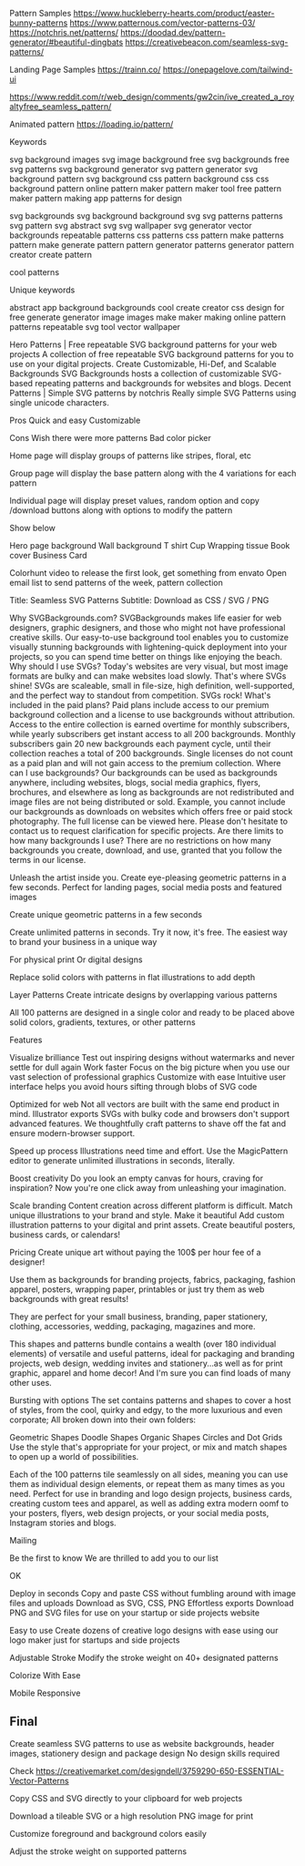 Pattern Samples
https://www.huckleberry-hearts.com/product/easter-bunny-patterns
https://www.patternous.com/vector-patterns-03/
https://notchris.net/patterns/
https://doodad.dev/pattern-generator/#beautiful-dingbats
https://creativebeacon.com/seamless-svg-patterns/

Landing Page Samples
https://trainn.co/
https://onepagelove.com/tailwind-ui

https://www.reddit.com/r/web_design/comments/gw2cin/ive_created_a_royaltyfree_seamless_pattern/

Animated pattern
https://loading.io/pattern/

Keywords

svg background images
svg image background
free svg backgrounds
free svg patterns
svg background generator
svg pattern generator
svg background pattern
svg background css
pattern background css
css background pattern
online pattern maker
pattern maker tool
free pattern maker
pattern making app
patterns for design

svg backgrounds
svg background
background svg
svg patterns
patterns svg
pattern svg
abstract svg
svg wallpaper
svg generator
vector backgrounds
repeatable patterns
css patterns
css pattern
make patterns
pattern make
generate pattern
pattern generator
patterns generator
pattern creator
create pattern

cool patterns


Unique keywords

abstract
app
background
backgrounds
cool
create
creator
css
design
for
free
generate
generator
image
images
make
maker
making
online
pattern
patterns
repeatable
svg
tool
vector
wallpaper

Hero Patterns | Free repeatable SVG background patterns for your web projects
A collection of free repeatable SVG background patterns for you to use on your digital projects.
Create Customizable, Hi-Def, and Scalable Backgrounds
SVG Backgrounds hosts a collection of customizable SVG-based repeating patterns and backgrounds for websites and blogs.
Decent Patterns | Simple SVG patterns by notchris
Really simple SVG Patterns using single unicode characters.


Pros
Quick and easy 
Customizable

Cons
Wish there were more patterns
Bad color picker


Home page will display groups of patterns like stripes, floral, etc

Group page will display the base pattern along with the 4 variations for each pattern

Individual page will display preset values, random option and copy /download buttons along with options to modify the pattern

Show below

Hero page background
Wall background
T shirt
Cup
Wrapping tissue
Book cover
Business Card


Colorhunt video to release the first look, get something from envato
Open email list to send patterns of the week, pattern collection

Title: Seamless SVG Patterns
Subtitle: Download as CSS / SVG / PNG







Why SVGBackgrounds.com?
SVGBackgrounds makes life easier for web designers, graphic designers, and those who might not have professional creative skills. Our easy-to-use background tool enables you to customize visually stunning backgrounds with lightening-quick deployment into your projects, so you can spend time better on things like enjoying the beach.
Why should I use SVGs?
Today's websites are very visual, but most image formats are bulky and can make websites load slowly. That's where SVGs shine! SVGs are scaleable, small in file-size, high definition, well-supported, and the perfect way to standout from competition. SVGs rock!
What's included in the paid plans?
Paid plans include access to our premium background collection and a license to use backgrounds without attribution. Access to the entire collection is earned overtime for monthly subscribers, while yearly subscribers get instant access to all 200 backgrounds. Monthly subscribers gain 20 new backgrounds each payment cycle, until their collection reaches a total of 200 backgrounds. Single licenses do not count as a paid plan and will not gain access to the premium collection.
Where can I use backgrounds?
Our backgrounds can be used as backgrounds anywhere, including websites, blogs, social media graphics, flyers, brochures, and elsewhere as long as backgrounds are not redistributed and image files are not being distributed or sold. Example, you cannot include our backgrounds as downloads on websites which offers free or paid stock photography. The full license can be viewed here. Please don't hesitate to contact us to request clarification for specific projects.
Are there limits to how many backgrounds I use?
There are no restrictions on how many backgrounds you create, download, and use, granted that you follow the terms in our license.

Unleash the artist
inside you.
Create eye-pleasing geometric patterns in a few seconds. Perfect for landing pages, social media posts and featured images

Create unique geometric patterns in a few seconds

Create unlimited patterns in seconds.
Try it now, it's free.
The easiest way to brand your business in a unique way

For physical print
Or digital designs

Replace solid colors with patterns in flat illustrations to add depth


Layer Patterns
Create intricate designs by overlapping various patterns

All 100 patterns are designed in a single color and ready to be placed above solid colors, gradients, textures, or other patterns



Features


Visualize brilliance
Test out inspiring designs without watermarks and never settle for dull again
Work faster
Focus on the big picture when you use our vast selection of professional graphics
Customize with ease
Intuitive user interface helps you avoid hours sifting through blobs of SVG code

Optimized for web
Not all vectors are built with the same end product in mind. Illustrator exports SVGs with bulky code and browsers don't support advanced features. We thoughtfully craft patterns to shave off the fat and ensure modern-browser support.

Speed up process
Illustrations need time and effort. Use the MagicPattern editor to generate unlimited illustrations in seconds, literally.

Boost creativity
Do you look an empty canvas for hours, craving for inspiration? Now you're one click away from unleashing your imagination.

Scale branding
Content creation across different platform is difficult. Match unique illustrations to your brand and style.
Make it beautiful
Add custom illustration patterns to your digital and print assets. Create beautiful posters, business cards, or calendars!

Pricing
Create unique art without paying the 100$ per hour fee of a designer!


Use them as backgrounds for branding projects, fabrics, packaging, fashion apparel, posters, wrapping paper, printables or just try them as web backgrounds with great results!

They are perfect for your small business, branding, paper stationery, clothing, accessories, wedding, packaging, magazines and more.

This shapes and patterns bundle contains a wealth (over 180 individual elements) of versatile and useful patterns, ideal for packaging and branding projects, web design, wedding invites and stationery...as well as for print graphic, apparel and home decor! And I'm sure you can find loads of many other uses.

Bursting with options The set contains patterns and shapes to cover a host of styles, from the cool, quirky and edgy, to the more luxurious and even corporate; All broken down into their own folders:

Geometric Shapes
Doodle Shapes
Organic Shapes
Circles and Dot Grids Use the style that's appropriate for your project, or mix and match shapes to open up a world of possibilities.

Each of the 100 patterns tile seamlessly on all sides, meaning you can use them as individual design elements, or repeat them as many times as you need. Perfect for use in branding and logo design projects, business cards, creating custom tees and apparel, as well as adding extra modern oomf to your posters, flyers, web design projects, or your social media posts, Instagram stories and blogs.

Mailing

Be the first to know
We are thrilled to add you to our list



OK

Deploy in seconds
Copy and paste CSS without fumbling around with image files and uploads
Download as SVG, CSS, PNG
Effortless exports
Download PNG and SVG files for use on your startup or side projects website


Easy to use
Create dozens of creative logo designs with ease using our logo maker just for startups and side projects

Adjustable Stroke
Modify the stroke weight on 40+ designated patterns

Colorize With Ease


Mobile Responsive



Final
------------------------------------------------------------------------------------------------------------

Create seamless SVG patterns to use as website backgrounds, header images, stationery design and package design
No design skills required

Check https://creativemarket.com/designdell/3759290-650-ESSENTIAL-Vector-Patterns

Copy CSS and SVG directly to your clipboard for web projects

Download a tileable SVG or a high resolution PNG image for print

Customize foreground and background colors easily

Adjust the stroke weight on supported patterns

